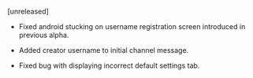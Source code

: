 [unreleased]

* Fixed android stucking on username registration screen introduced in previous alpha.

* Added creator username to initial channel message.

* Fixed bug with displaying incorrect default settings tab.